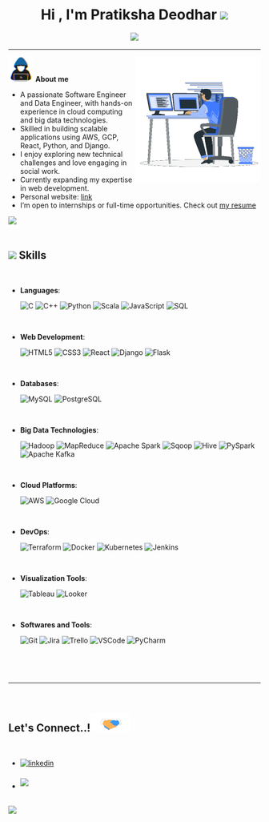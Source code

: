 <h1 align="center">Hi , I'm Pratiksha Deodhar <img src="https://media.giphy.com/media/hvRJCLFzcasrR4ia7z/giphy.gif" width="35"></h1>
<p align="center">
  <a href="https://github.com/DenverCoder1/readme-typing-svg"><img src="https://readme-typing-svg.herokuapp.com?lines=Computer+Science+Student;Software+Engineer;Data+Engineer&center=true&width=500&height=50"></a>
</p>
<hr/>

<div style="display: inline-block;">
   <img src = "https://github.com/0xAbdulKhalid/0xAbdulKhalid/raw/main/assets/mdImages/about_me.gif" width = 50px />
</div>
<strong>About me</strong>
<img align="right" src="https://github.com/0xAbdulKhalid/0xAbdulKhalid/raw/main/assets/mdImages/Right_Side.gif" width = 250px />

<br>

* A passionate Software Engineer and Data Engineer, with hands-on experience in cloud computing and big data technologies.
* Skilled in building scalable applications using AWS, GCP, React, Python, and Django.
* I enjoy exploring new technical challenges and love engaging in social work.
* Currently expanding my expertise in web development.
* Personal website: [link](http://www.pratiksha-deodhar.com)
* I’m open to internships or full-time opportunities. Check out [my resume](https://drive.google.com/file/d/1XpFmY0GC-epYP8bYj9FoD2digc4DLAjK/view?usp=sharing)

<img src="https://user-images.githubusercontent.com/73097560/115834477-dbab4500-a447-11eb-908a-139a6edaec5c.gif"><br><br>

## <img src="https://media2.giphy.com/media/QssGEmpkyEOhBCb7e1/giphy.gif?cid=ecf05e47a0n3gi1bfqntqmob8g9aid1oyj2wr3ds3mg700bl&rid=giphy.gif" width ="25"><b> Skills</b>
<br>

<p align="center">

- **Languages**:
    
    ![C](https://img.shields.io/badge/C%20-%232370ED.svg?style=for-the-badge&logo=c&logoColor=white)
    ![C++](https://img.shields.io/badge/C++%20-%2300599C.svg?style=for-the-badge&logo=c%2B%2B&logoColor=white)
    ![Python](https://img.shields.io/badge/Python%20-%2314354C.svg?style=for-the-badge&logo=python&logoColor=white)
    ![Scala](https://img.shields.io/badge/Scala%20-%23DC322F.svg?style=for-the-badge&logo=scala&logoColor=white)
    ![JavaScript](https://img.shields.io/badge/JavaScript%20-%23F7DF1E.svg?style=for-the-badge&logo=javascript&logoColor=black)
    ![SQL](https://img.shields.io/badge/SQL%20-%23007396.svg?style=for-the-badge&logo=sql&logoColor=white)

<br>   
    
- **Web Development**:

   ![HTML5](https://img.shields.io/badge/HTML5%20-%23E34F26.svg?style=for-the-badge&logo=html5&logoColor=white)
   ![CSS3](https://img.shields.io/badge/CSS%20-%231572B6.svg?style=for-the-badge&logo=css3&logoColor=white)
   ![React](https://img.shields.io/badge/React%20-%2320232a.svg?style=for-the-badge&logo=react&logoColor=%2361DAFB)
   ![Django](https://img.shields.io/badge/Django%20-%23092E20.svg?style=for-the-badge&logo=django&logoColor=white)
   ![Flask](https://img.shields.io/badge/Flask%20-%23000000.svg?style=for-the-badge&logo=flask&logoColor=white)

<br>

- **Databases**:

    ![MySQL](https://img.shields.io/badge/MySQL%20-%234479A1.svg?style=for-the-badge&logo=mysql&logoColor=white)
    ![PostgreSQL](https://img.shields.io/badge/PostgreSQL%20-%23336791.svg?style=for-the-badge&logo=postgresql&logoColor=white)

<br>

- **Big Data Technologies**:

    ![Hadoop](https://img.shields.io/badge/Hadoop%20-%2326BDEB.svg?style=for-the-badge&logo=apache-hadoop&logoColor=white)
    ![MapReduce](https://img.shields.io/badge/MapReduce%20-%23FF8C00.svg?style=for-the-badge&logo=apache&logoColor=white)
    ![Apache Spark](https://img.shields.io/badge/Apache%20Spark%20-%23E25A1C.svg?style=for-the-badge&logo=apachespark&logoColor=white)
    ![Sqoop](https://img.shields.io/badge/Sqoop%20-%230099CC.svg?style=for-the-badge&logo=apache&logoColor=white)
    ![Hive](https://img.shields.io/badge/Hive%20-%23FFDE00.svg?style=for-the-badge&logo=apache-hive&logoColor=black)
    ![PySpark](https://img.shields.io/badge/PySpark%20-%23E25A1C.svg?style=for-the-badge&logo=apachespark&logoColor=white)
    ![Apache Kafka](https://img.shields.io/badge/Apache%20Kafka%20-%23023131.svg?style=for-the-badge&logo=apachekafka&logoColor=white)
    
<br>

- **Cloud Platforms**:

    ![AWS](https://img.shields.io/badge/AWS%20-%23FF9900.svg?style=for-the-badge&logo=amazon-aws&logoColor=white)
    ![Google Cloud](https://img.shields.io/badge/Google%20Cloud%20-%234285F4.svg?style=for-the-badge&logo=google-cloud&logoColor=white)
   
<br>

- **DevOps**:

    ![Terraform](https://img.shields.io/badge/Terraform%20-%23623CE4.svg?style=for-the-badge&logo=terraform&logoColor=white)
    ![Docker](https://img.shields.io/badge/Docker%20-%232496ED.svg?style=for-the-badge&logo=docker&logoColor=white)
    ![Kubernetes](https://img.shields.io/badge/Kubernetes%20-%23326CE5.svg?style=for-the-badge&logo=kubernetes&logoColor=white)
    ![Jenkins](https://img.shields.io/badge/Jenkins%20-%23D24939.svg?style=for-the-badge&logo=jenkins&logoColor=white)

<br>

- **Visualization Tools**:

    ![Tableau](https://img.shields.io/badge/Tableau%20-%23E97627.svg?style=for-the-badge&logo=tableau&logoColor=white)
    ![Looker](https://img.shields.io/badge/Looker%20-%23280AE1.svg?style=for-the-badge&logo=looker&logoColor=white)

<br>

- **Softwares and Tools**:

    ![Git](https://img.shields.io/badge/Git%20-%23F05032.svg?style=for-the-badge&logo=git&logoColor=white)
    ![Jira](https://img.shields.io/badge/Jira%20-%230A0FFF.svg?style=for-the-badge&logo=jira&logoColor=white)
    ![Trello](https://img.shields.io/badge/Trello%20-%23026AA7.svg?style=for-the-badge&logo=trello&logoColor=white)
    ![VSCode](https://img.shields.io/badge/VSCode%20-%23007ACC.svg?style=for-the-badge&logo=visual-studio-code&logoColor=white)
    ![PyCharm](https://img.shields.io/badge/PyCharm%20-%23000000.svg?style=for-the-badge&logo=pycharm&logoColor=white)

<br>
</p>

<br>

-----

<br>

## <b> Let's Connect..!</b><img src="https://github.com/0xAbdulKhalid/0xAbdulKhalid/raw/main/assets/mdImages/handshake.gif" width ="80">
<br>
<div align='left'>

<ul>

<li>
<a href="www.linkedin.com/in/pratikshadeo24" target="_blank">
<img src="https://img.shields.io/badge/linkedin:  Pratiksha-%2300acee.svg?color=405DE6&style=for-the-badge&logo=linkedin&logoColor=white" alt=linkedin style="margin-bottom: 5px;"/>
</a>
</li>

<br>

<li>
<a href="mailto:pratikshadeo24@gmail.com" target="_blank">
<img src="https://img.shields.io/badge/gmail:  Pratiksha-%23EA4335.svg?style=for-the-badge&logo=gmail&logoColor=white" t=mail style="margin-bottom: 5px;" />
</a>
</li>
	
</ul>
</div>

<br>
<img src="https://user-images.githubusercontent.com/73097560/115834477-dbab4500-a447-11eb-908a-139a6edaec5c.gif">
<br>

